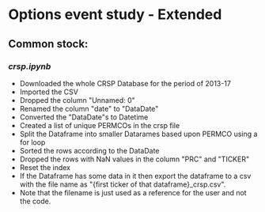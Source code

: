 # **Options event study - Extended**

## Common stock:
### _crsp.ipynb_
 - Downloaded the whole CRSP Database for the period of 2013-17
 - Imported the CSV 
 - Dropped the column "Unnamed: 0"
 - Renamed the column "date" to "DataDate"
 - Converted the "DataDate"s to Datetime
 - Created a list of unique PERMCOs in the crsp file
 - Split the Dataframe into smaller Datarames based upon PERMCO using a for loop
 - Sorted the rows according to the DataDate
 - Dropped the rows with NaN values in the column "PRC" and "TICKER"
 - Reset the index
 - If the Dataframe has some data in it then export the dataframe to a csv with the file name as "{first ticker of that dataframe}_crsp.csv".
 - Note that the filename is just used as a reference for the user and not the code.
